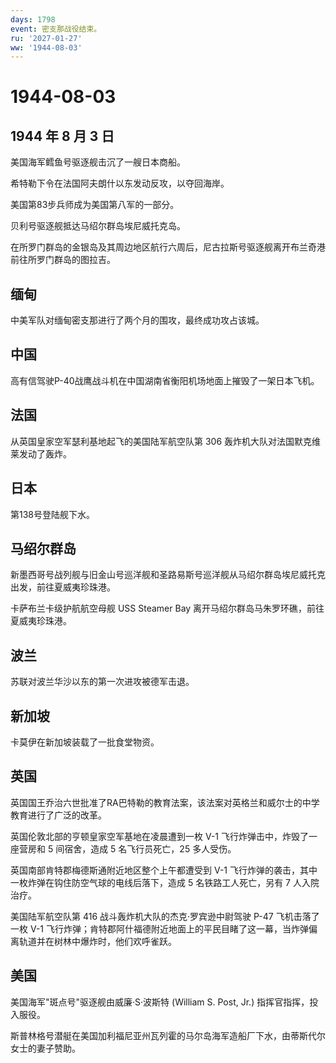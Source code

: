 ```yaml
---
days: 1798
event: 密支那战役结束。
ru: '2027-01-27'
ww: '1944-08-03'
---
```


# 1944-08-03

## 1944 年 8 月 3 日

美国海军鳕鱼号驱逐舰击沉了一艘日本商船。

希特勒下令在法国阿夫朗什以东发动反攻，以夺回海岸。

美国第83步兵师成为美国第八军的一部分。

贝利号驱逐舰抵达马绍尔群岛埃尼威托克岛。

在所罗门群岛的金银岛及其周边地区航行六周后，尼古拉斯号驱逐舰离开布兰奇港前往所罗门群岛的图拉吉。

## 缅甸

中美军队对缅甸密支那进行了两个月的围攻，最终成功攻占该城。

## 中国

高有信驾驶P-40战鹰战斗机在中国湖南省衡阳机场地面上摧毁了一架日本飞机。

## 法国

从英国皇家空军瑟利基地起飞的美国陆军航空队第 306
轰炸机大队对法国默克维莱发动了轰炸。

## 日本

第138号登陆舰下水。

## 马绍尔群岛

新墨西哥号战列舰与旧金山号巡洋舰和圣路易斯号巡洋舰从马绍尔群岛埃尼威托克出发，前往夏威夷珍珠港。

卡萨布兰卡级护航航空母舰 USS Steamer Bay
离开马绍尔群岛马朱罗环礁，前往夏威夷珍珠港。

## 波兰

苏联对波兰华沙以东的第一次进攻被德军击退。

## 新加坡

卡莫伊在新加坡装载了一批食堂物资。

## 英国

英国国王乔治六世批准了RA巴特勒的教育法案，该法案对英格兰和威尔士的中学教育进行了广泛的改革。

英国伦敦北部的亨顿皇家空军基地在凌晨遭到一枚 V-1
飞行炸弹击中，炸毁了一座营房和 5 间宿舍，造成 5 名飞行员死亡，25
多人受伤。

英国南部肯特郡梅德斯通附近地区整个上午都遭受到 V-1
飞行炸弹的袭击，其中一枚炸弹在钩住防空气球的电线后落下，造成 5
名铁路工人死亡，另有 7 人入院治疗。

美国陆军航空队第 416 战斗轰炸机大队的杰克·罗宾逊中尉驾驶 P-47
飞机击落了一枚 V-1
飞行炸弹；肯特郡阿什福德附近地面上的平民目睹了这一幕，当炸弹偏离轨道并在树林中爆炸时，他们欢呼雀跃。

## 美国

美国海军"斑点号"驱逐舰由威廉·S·波斯特 (William S. Post, Jr.)
指挥官指挥，投入服役。

斯普林格号潜艇在美国加利福尼亚州瓦列霍的马尔岛海军造船厂下水，由蒂斯代尔女士的妻子赞助。